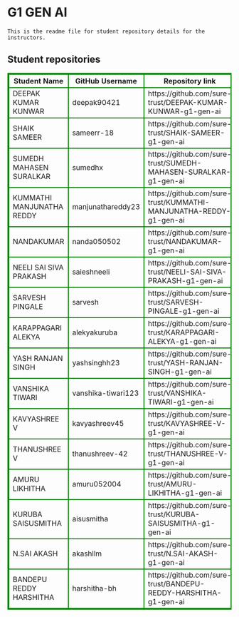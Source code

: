 # G1 GEN AI
    This is the readme file for student repository details for the instructors.
## Student repositories 
<table style="border : 2px solid green; width:100%;">
<tr >
<th style="border : 2px solid green;">Student Name</th>
<th style="border : 2px solid green;">GitHub Username</th>
<th style="border : 2px solid green;">Repository link</th>
</tr>
<tr style="border : 2px solid green;">
<td style="border : 2px solid green;">DEEPAK KUMAR KUNWAR</td> 

<td style="border : 2px solid green;">deepak90421</td> 

<td style="border : 2px solid green;">https://github.com/sure-trust/DEEPAK-KUMAR-KUNWAR-g1-gen-ai</td> 
</tr>

<tr style="border : 2px solid green;">
<td style="border : 2px solid green;">SHAIK SAMEER</td> 

<td style="border : 2px solid green;">sameerr-18</td> 

<td style="border : 2px solid green;">https://github.com/sure-trust/SHAIK-SAMEER-g1-gen-ai</td> 
</tr>

<tr style="border : 2px solid green;">
<td style="border : 2px solid green;">SUMEDH MAHASEN SURALKAR</td> 

<td style="border : 2px solid green;">sumedhx</td> 

<td style="border : 2px solid green;">https://github.com/sure-trust/SUMEDH-MAHASEN-SURALKAR-g1-gen-ai</td> 
</tr>

<tr style="border : 2px solid green;">
<td style="border : 2px solid green;">KUMMATHI MANJUNATHA REDDY</td> 

<td style="border : 2px solid green;">manjunathareddy23</td> 

<td style="border : 2px solid green;">https://github.com/sure-trust/KUMMATHI-MANJUNATHA-REDDY-g1-gen-ai</td> 
</tr>

<tr style="border : 2px solid green;">
<td style="border : 2px solid green;">NANDAKUMAR</td> 

<td style="border : 2px solid green;">nanda050502</td> 

<td style="border : 2px solid green;">https://github.com/sure-trust/NANDAKUMAR-g1-gen-ai</td> 
</tr>

<tr style="border : 2px solid green;">
<td style="border : 2px solid green;">NEELI SAI SIVA PRAKASH</td> 

<td style="border : 2px solid green;">saieshneeli</td> 

<td style="border : 2px solid green;">https://github.com/sure-trust/NEELI-SAI-SIVA-PRAKASH-g1-gen-ai</td> 
</tr>

<tr style="border : 2px solid green;">
<td style="border : 2px solid green;">SARVESH PINGALE</td> 

<td style="border : 2px solid green;">sarvesh</td> 

<td style="border : 2px solid green;">https://github.com/sure-trust/SARVESH-PINGALE-g1-gen-ai</td> 
</tr>

<tr style="border : 2px solid green;">
<td style="border : 2px solid green;">KARAPPAGARI ALEKYA</td> 

<td style="border : 2px solid green;">alekyakuruba</td> 

<td style="border : 2px solid green;">https://github.com/sure-trust/KARAPPAGARI-ALEKYA-g1-gen-ai</td> 
</tr>

<tr style="border : 2px solid green;">
<td style="border : 2px solid green;">YASH RANJAN SINGH</td> 

<td style="border : 2px solid green;">yashsinghh23</td> 

<td style="border : 2px solid green;">https://github.com/sure-trust/YASH-RANJAN-SINGH-g1-gen-ai</td> 
</tr>

<tr style="border : 2px solid green;">
<td style="border : 2px solid green;">VANSHIKA TIWARI</td> 

<td style="border : 2px solid green;">vanshika-tiwari123</td> 

<td style="border : 2px solid green;">https://github.com/sure-trust/VANSHIKA-TIWARI-g1-gen-ai</td> 
</tr>

<tr style="border : 2px solid green;">
<td style="border : 2px solid green;">KAVYASHREE V</td> 

<td style="border : 2px solid green;">kavyashreev45</td> 

<td style="border : 2px solid green;">https://github.com/sure-trust/KAVYASHREE-V-g1-gen-ai</td> 
</tr>

<tr style="border : 2px solid green;">
<td style="border : 2px solid green;">THANUSHREE V</td> 

<td style="border : 2px solid green;">thanushreev-42</td> 

<td style="border : 2px solid green;">https://github.com/sure-trust/THANUSHREE-V-g1-gen-ai</td> 
</tr>

<tr style="border : 2px solid green;">
<td style="border : 2px solid green;">AMURU LIKHITHA</td> 

<td style="border : 2px solid green;">amuru052004</td> 

<td style="border : 2px solid green;">https://github.com/sure-trust/AMURU-LIKHITHA-g1-gen-ai</td> 
</tr>

<tr style="border : 2px solid green;">
<td style="border : 2px solid green;">KURUBA SAISUSMITHA</td> 

<td style="border : 2px solid green;">aisusmitha</td> 

<td style="border : 2px solid green;">https://github.com/sure-trust/KURUBA-SAISUSMITHA-g1-gen-ai</td> 
</tr>

<tr style="border : 2px solid green;">
<td style="border : 2px solid green;">N.SAI AKASH</td> 

<td style="border : 2px solid green;">akashllm</td> 

<td style="border : 2px solid green;">https://github.com/sure-trust/N.SAI-AKASH-g1-gen-ai</td> 
</tr>

<tr style="border : 2px solid green;">
<td style="border : 2px solid green;">BANDEPU REDDY HARSHITHA</td> 

<td style="border : 2px solid green;">harshitha-bh</td> 

<td style="border : 2px solid green;">https://github.com/sure-trust/BANDEPU-REDDY-HARSHITHA-g1-gen-ai</td> 
</tr>

